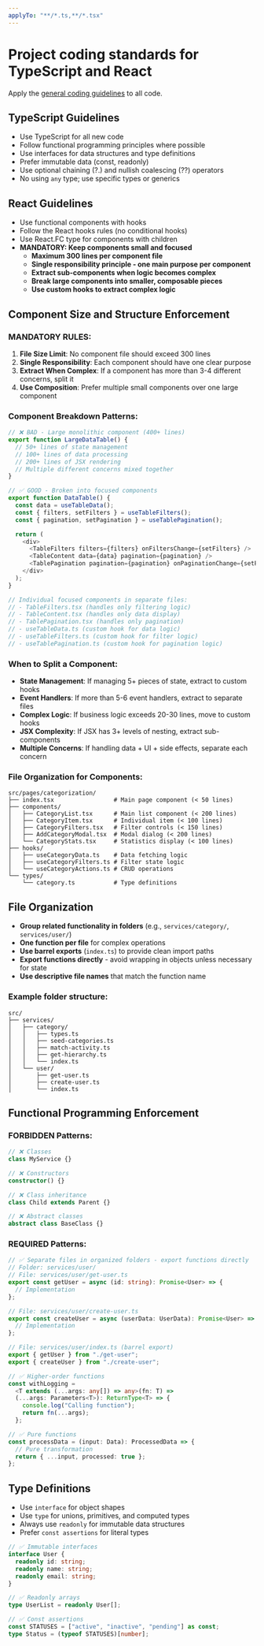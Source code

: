 ```yaml
---
applyTo: "**/*.ts,**/*.tsx"
---
```


# Project coding standards for TypeScript and React

Apply the [general coding guidelines](./general-coding.instructions.md) to all code.

## TypeScript Guidelines

- Use TypeScript for all new code
- Follow functional programming principles where possible
- Use interfaces for data structures and type definitions
- Prefer immutable data (const, readonly)
- Use optional chaining (?.) and nullish coalescing (??) operators
- No using `any` type; use specific types or generics

## React Guidelines

- Use functional components with hooks
- Follow the React hooks rules (no conditional hooks)
- Use React.FC type for components with children
- **MANDATORY: Keep components small and focused**
  - **Maximum 300 lines per component file**
  - **Single responsibility principle - one main purpose per component**
  - **Extract sub-components when logic becomes complex**
  - **Break large components into smaller, composable pieces**
  - **Use custom hooks to extract complex logic**

## Component Size and Structure Enforcement

### MANDATORY RULES:

1. **File Size Limit**: No component file should exceed 300 lines
2. **Single Responsibility**: Each component should have one clear purpose
3. **Extract When Complex**: If a component has more than 3-4 different concerns, split it
4. **Use Composition**: Prefer multiple small components over one large component

### Component Breakdown Patterns:

```typescript
// ❌ BAD - Large monolithic component (400+ lines)
export function LargeDataTable() {
  // 50+ lines of state management
  // 100+ lines of data processing
  // 200+ lines of JSX rendering
  // Multiple different concerns mixed together
}

// ✅ GOOD - Broken into focused components
export function DataTable() {
  const data = useTableData();
  const { filters, setFilters } = useTableFilters();
  const { pagination, setPagination } = useTablePagination();

  return (
    <div>
      <TableFilters filters={filters} onFiltersChange={setFilters} />
      <TableContent data={data} pagination={pagination} />
      <TablePagination pagination={pagination} onPaginationChange={setPagination} />
    </div>
  );
}

// Individual focused components in separate files:
// - TableFilters.tsx (handles only filtering logic)
// - TableContent.tsx (handles only data display)
// - TablePagination.tsx (handles only pagination)
// - useTableData.ts (custom hook for data logic)
// - useTableFilters.ts (custom hook for filter logic)
// - useTablePagination.ts (custom hook for pagination logic)
```

### When to Split a Component:

- **State Management**: If managing 5+ pieces of state, extract to custom hooks
- **Event Handlers**: If more than 5-6 event handlers, extract to separate files
- **Complex Logic**: If business logic exceeds 20-30 lines, move to custom hooks
- **JSX Complexity**: If JSX has 3+ levels of nesting, extract sub-components
- **Multiple Concerns**: If handling data + UI + side effects, separate each concern

### File Organization for Components:

```
src/pages/categorization/
├── index.tsx                 # Main page component (< 50 lines)
├── components/
│   ├── CategoryList.tsx      # Main list component (< 200 lines)
│   ├── CategoryItem.tsx      # Individual item (< 100 lines)
│   ├── CategoryFilters.tsx   # Filter controls (< 150 lines)
│   ├── AddCategoryModal.tsx  # Modal dialog (< 200 lines)
│   └── CategoryStats.tsx     # Statistics display (< 100 lines)
├── hooks/
│   ├── useCategoryData.ts    # Data fetching logic
│   ├── useCategoryFilters.ts # Filter state logic
│   └── useCategoryActions.ts # CRUD operations
└── types/
    └── category.ts           # Type definitions
```

## File Organization

- **Group related functionality in folders** (e.g., `services/category/`, `services/user/`)
- **One function per file** for complex operations
- **Use barrel exports** (`index.ts`) to provide clean import paths
- **Export functions directly** - avoid wrapping in objects unless necessary for state
- **Use descriptive file names** that match the function name

### Example folder structure:

```
src/
├── services/
│   ├── category/
│   │   ├── types.ts
│   │   ├── seed-categories.ts
│   │   ├── match-activity.ts
│   │   ├── get-hierarchy.ts
│   │   └── index.ts
│   └── user/
│       ├── get-user.ts
│       ├── create-user.ts
│       └── index.ts
```

## Functional Programming Enforcement

### FORBIDDEN Patterns:

```typescript
// ❌ Classes
class MyService {}

// ❌ Constructors
constructor() {}

// ❌ Class inheritance
class Child extends Parent {}

// ❌ Abstract classes
abstract class BaseClass {}
```

### REQUIRED Patterns:

```typescript
// ✅ Separate files in organized folders - export functions directly
// Folder: services/user/
// File: services/user/get-user.ts
export const getUser = async (id: string): Promise<User> => {
  // Implementation
};

// File: services/user/create-user.ts
export const createUser = async (userData: UserData): Promise<User> => {
  // Implementation
};

// File: services/user/index.ts (barrel export)
export { getUser } from "./get-user";
export { createUser } from "./create-user";

// ✅ Higher-order functions
const withLogging =
  <T extends (...args: any[]) => any>(fn: T) =>
  (...args: Parameters<T>): ReturnType<T> => {
    console.log("Calling function");
    return fn(...args);
  };

// ✅ Pure functions
const processData = (input: Data): ProcessedData => {
  // Pure transformation
  return { ...input, processed: true };
};
```

## Type Definitions

- Use `interface` for object shapes
- Use `type` for unions, primitives, and computed types
- Always use `readonly` for immutable data structures
- Prefer `const assertions` for literal types

```typescript
// ✅ Immutable interfaces
interface User {
  readonly id: string;
  readonly name: string;
  readonly email: string;
}

// ✅ Readonly arrays
type UserList = readonly User[];

// ✅ Const assertions
const STATUSES = ["active", "inactive", "pending"] as const;
type Status = (typeof STATUSES)[number];
```
